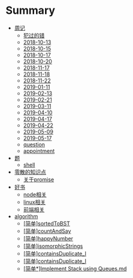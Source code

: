 # Summary

* [周记](README.md)
    * [犯过的错](./week/all_error.md)
    * [2018-10-13](./week/2018-10-13.md)
    * [2018-10-15](./week/2018-10-15.md)
    * [2018-10-17](./week/2018-10-17.md)
    * [2018-10-20](./week/2018-10-20.md)
    * [2018-11-17](./week/2018-11-17.md)
    * [2018-11-18](./week/2018-11-18.md)
    * [2018-11-22](./week/2018-11-22.md)
    * [2019-01-11](./week/2019/2019-01-11.md)
    * [2019-02-13](./week/2019/2019-02-13.md)
    * [2019-02-21](./week/2019/2019-02-21.md)
    * [2019-03-11](./week/2019/2019-03-11.md)
    * [2019-04-10](./week/2019/2019-04-10.md)
    * [2019-04-17](./week/2019/2019-04-17.md)
    * [2019-04-22](./week/2019/2019-04-22.md)
    * [2019-05-09](./week/2019/2019-05-09.md)
    * [2019-05-17](./week/2019/2019-05-17.md)
    * [question](./week/2019/question.md)
    * [appointment](./week/2019/question/appointment.md)
* [题](./question/README.md)
    * [shell](./question/shell.md)
* [零散的知识点](README.md)
    * [关于promise](./tech/promise.md)
* [好书](README.md)
    * [node相关](./books/node.md)
    * [linux相关](./books/linux.md)
    * [前端相关](./books/book.md)
* [algorithm](./algorithm/readme.md)
    * [[简单]sortedToBST](./algorithm/sortedToBST.md)
    * [[简单]countAndSay](./algorithm/countAndSay.md)
    * [[简单]happyNumber](./algorithm/happyNumber.md)
    * [[简单]isomorphicStrings](./algorithm/isomorphicStrings.md)
    * [[简单]containsDuplicate_I](./algorithm/containsDuplicate_I)
    * [[简单]containsDuplicate_I](./algorithm/containsDuplicate_Ⅱ)
    * [[简单*]Implement Stack using Queues.md](./algorithm/implementStackUsingQueues.md)


